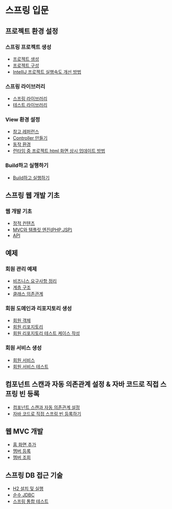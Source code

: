 # 스프링 입문

## 프로젝트 환경 설정

### 스프링 프로젝트 생성

- [프로젝트 생성](https://github.com/KKHoon210417/TIL/blob/master/스프링_입문/프로젝트환경설정.md#프로젝트-생성--httpsstartspringio)
- [프로젝트 구성](https://github.com/KKHoon210417/TIL/blob/master/스프링_입문/프로젝트환경설정.md#프로젝트-구성)
- [IntelliJ 프로젝트 실행속도 개선 방법](https://github.com/KKHoon210417/TIL/blob/master/스프링_입문/프로젝트환경설정.md#intellij프로젝트-실행속도-개선-방법)

### 스프링 라이브러리

- [스프링 라이브러리](https://github.com/KKHoon210417/TIL/blob/master/스프링_입문/프로젝트환경설정.md#스프링-라이브러리)
- [테스트 라이브러리](https://github.com/KKHoon210417/TIL/blob/master/스프링_입문/프로젝트환경설정.md#테스트-라이브러리)

### View 환경 설정

- [참고 레퍼런스](https://github.com/KKHoon210417/TIL/blob/master/스프링_입문/프로젝트환경설정.md#테스트-라이브러리)
- [Controller 만들기](https://github.com/KKHoon210417/TIL/blob/master/스프링_입문/프로젝트환경설정.md#controller-만들기)
- [동작 환경](https://github.com/KKHoon210417/TIL/blob/master/스프링_입문/프로젝트환경설정.md#동작-환경)
- [런타임 중 프로젝트 html 화면 상시 업데이트 방법](https://github.com/KKHoon210417/TIL/blob/master/스프링_입문/프로젝트환경설정.md#런타임-중-프로젝트-html-화면-상시-업데이트-방법)

### Build하고 실행하기

- [Build하고 실행하기](https://github.com/KKHoon210417/TIL/blob/master/스프링_입문/프로젝트환경설정.md#build하고-실행하기)

## 스프링 웹 개발 기초

### 웹 개발 기초

- [정적 컨텐츠](https://github.com/KKHoon210417/TIL/blob/master/스프링_입문/웹개발기초.md#정적-컨텐츠)
- [MVC와 템플릿 엔진(PHP,JSP)](https://github.com/KKHoon210417/TIL/blob/master/스프링_입문/웹개발기초.md#mvc와-템플릿-엔진php-jsp)
- [API](https://github.com/KKHoon210417/TIL/blob/master/스프링_입문/웹개발기초.md#api)

## 예제

### 회원 관리 예제

- [비즈니스 요구사항 정리](https://github.com/KKHoon210417/TIL/blob/master/스프링_입문/예제.md#비즈니스-요구사항-정리)
- [계층 구조](https://github.com/KKHoon210417/TIL/blob/master/스프링_입문/예제.md#계층-구조)
- [클래스 의존관계](https://github.com/KKHoon210417/TIL/blob/master/스프링_입문/예제.md#클래스-의존관계)

### 회원 도메인과 리포지토리 생성

- [회원 객체](https://github.com/KKHoon210417/TIL/blob/master/스프링_입문/예제.md#회원-객체)
- [회원 리포지토리](https://github.com/KKHoon210417/TIL/blob/master/스프링_입문/예제.md#회원-리포지토리)
- [회원 리포지토리 테스트 케이스 작성](https://github.com/KKHoon210417/TIL/blob/master/스프링_입문/예제.md#회원-리포지토리-테스트-케이스-작성)

### 회원 서비스 생성

- [회원 서비스](https://github.com/KKHoon210417/TIL/blob/master/스프링_입문/예제.md#회원-서비스)
- [회원 서비스 테스트](https://github.com/KKHoon210417/TIL/blob/master/스프링_입문/예제.md#회원-서비스-테스트)

## 컴포넌트 스캔과 자동 의존관계 설정 & 자바 코드로 직접 스프링 빈 등록

- [컴포넌트 스캔과 자동 의존관계 설정](https://github.com/KKHoon210417/TIL/blob/master/%EC%8A%A4%ED%94%84%EB%A7%81_%EC%9E%85%EB%AC%B8/%EC%8A%A4%ED%94%84%EB%A7%81%20%EB%B9%88%EA%B3%BC%20%EC%9D%98%EC%A1%B4%EA%B4%80%EA%B3%84.md#%EC%BB%B4%ED%8F%AC%EB%84%8C%ED%8A%B8-%EC%8A%A4%EC%BA%94%EA%B3%BC-%EC%9E%90%EB%8F%99-%EC%9D%98%EC%A1%B4%EA%B4%80%EA%B3%84-%EC%84%A4%EC%A0%95)
- [자바 코드로 직접 스프링 빈 등록하기](https://github.com/KKHoon210417/TIL/blob/master/%EC%8A%A4%ED%94%84%EB%A7%81_%EC%9E%85%EB%AC%B8/%EC%8A%A4%ED%94%84%EB%A7%81%20%EB%B9%88%EA%B3%BC%20%EC%9D%98%EC%A1%B4%EA%B4%80%EA%B3%84.md#%EC%9E%90%EB%B0%94-%EC%BD%94%EB%93%9C%EB%A1%9C-%EC%A7%81%EC%A0%91-%EC%8A%A4%ED%94%84%EB%A7%81-%EB%B9%88-%EB%93%B1%EB%A1%9D%ED%95%98%EA%B8%B0)

## 웹 MVC 개발
- [홈 화면 추가](https://github.com/KKHoon210417/TIL/blob/master/스프링_입문/웹MVC개발.md#홈-화면-추가)
- [멤버 등록](https://github.com/KKHoon210417/TIL/blob/master/스프링_입문/웹MVC개발.md#멤버-등록---등록-페이지)
- [멤버 조회](https://github.com/KKHoon210417/TIL/blob/master/스프링_입문/웹MVC개발.md#멤버-조회---멤버-조회)

## 스프링 DB 접근 기술
- [H2 설치 및 실행]()
- [순수 JDBC]()
- [스프링 통합 테스트]()
